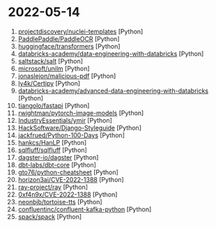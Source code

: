 # 2022-05-14

1. [projectdiscovery/nuclei-templates](https://github.com/projectdiscovery/nuclei-templates "Community curated list of templates for the nuclei engine to find security vulnerabilities.") [Python]
2. [PaddlePaddle/PaddleOCR](https://github.com/PaddlePaddle/PaddleOCR "Awesome multilingual OCR toolkits based on PaddlePaddle (practical ultra lightweight OCR system, support 80+ languages recognition, provide data annotation and synthesis tools, support training and deployment among server, mobile, embedded and IoT devices)") [Python]
3. [huggingface/transformers](https://github.com/huggingface/transformers "🤗 Transformers: State-of-the-art Machine Learning for Pytorch, TensorFlow, and JAX.") [Python]
4. [databricks-academy/data-engineering-with-databricks](https://github.com/databricks-academy/data-engineering-with-databricks "") [Python]
5. [saltstack/salt](https://github.com/saltstack/salt "Software to automate the management and configuration of any infrastructure or application at scale. Get access to the Salt software package repository here:") [Python]
6. [microsoft/unilm](https://github.com/microsoft/unilm "Large-scale Self-supervised Pre-training Across Tasks, Languages, and Modalities") [Python]
7. [jonaslejon/malicious-pdf](https://github.com/jonaslejon/malicious-pdf "💀 Generate a bunch of malicious pdf files with phone-home functionality. Can be used with Burp Collaborator or Interact.sh") [Python]
8. [ly4k/Certipy](https://github.com/ly4k/Certipy "Tool for Active Directory Certificate Services enumeration and abuse") [Python]
9. [databricks-academy/advanced-data-engineering-with-databricks](https://github.com/databricks-academy/advanced-data-engineering-with-databricks "") [Python]
10. [tiangolo/fastapi](https://github.com/tiangolo/fastapi "FastAPI framework, high performance, easy to learn, fast to code, ready for production") [Python]
11. [rwightman/pytorch-image-models](https://github.com/rwightman/pytorch-image-models "PyTorch image models, scripts, pretrained weights -- ResNet, ResNeXT, EfficientNet, EfficientNetV2, NFNet, Vision Transformer, MixNet, MobileNet-V3/V2, RegNet, DPN, CSPNet, and more") [Python]
12. [IndustryEssentials/ymir](https://github.com/IndustryEssentials/ymir "YMIR, a streamlined model development product.") [Python]
13. [HackSoftware/Django-Styleguide](https://github.com/HackSoftware/Django-Styleguide "Django styleguide used in HackSoft projects") [Python]
14. [jackfrued/Python-100-Days](https://github.com/jackfrued/Python-100-Days "Python - 100天从新手到大师") [Python]
15. [hankcs/HanLP](https://github.com/hankcs/HanLP "中文分词 词性标注 命名实体识别 依存句法分析 成分句法分析 语义依存分析 语义角色标注 指代消解 风格转换 语义相似度 新词发现 关键词短语提取 自动摘要 文本分类聚类 拼音简繁转换 自然语言处理") [Python]
16. [sqlfluff/sqlfluff](https://github.com/sqlfluff/sqlfluff "A SQL linter and auto-formatter for Humans") [Python]
17. [dagster-io/dagster](https://github.com/dagster-io/dagster "An orchestration platform for the development, production, and observation of data assets.") [Python]
18. [dbt-labs/dbt-core](https://github.com/dbt-labs/dbt-core "dbt enables data analysts and engineers to transform their data using the same practices that software engineers use to build applications.") [Python]
19. [gto76/python-cheatsheet](https://github.com/gto76/python-cheatsheet "Comprehensive Python Cheatsheet") [Python]
20. [horizon3ai/CVE-2022-1388](https://github.com/horizon3ai/CVE-2022-1388 "POC for CVE-2022-1388") [Python]
21. [ray-project/ray](https://github.com/ray-project/ray "An open source framework that provides a simple, universal API for building distributed applications. Ray is packaged with RLlib, a scalable reinforcement learning library, and Tune, a scalable hyperparameter tuning library.") [Python]
22. [0xf4n9x/CVE-2022-1388](https://github.com/0xf4n9x/CVE-2022-1388 "CVE-2022-1388 F5 BIG-IP iControl REST Auth Bypass RCE") [Python]
23. [neonbjb/tortoise-tts](https://github.com/neonbjb/tortoise-tts "A multi-voice TTS system trained with an emphasis on quality") [Python]
24. [confluentinc/confluent-kafka-python](https://github.com/confluentinc/confluent-kafka-python "Confluent's Kafka Python Client") [Python]
25. [spack/spack](https://github.com/spack/spack "A flexible package manager that supports multiple versions, configurations, platforms, and compilers.") [Python]

